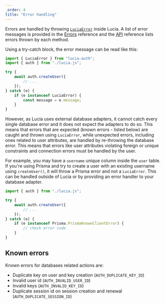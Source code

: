 ```yaml
---
_order: 4
title: "Error handling"
---
```


Errors are handled by throwing [`LuciaError`](/reference/types/lucia-types#luciaerror) inside Lucia. A list of error messages is provided in the [Errors](/reference/types/errors) reference and the [API](/reference/api/server-api) reference lists errors thrown by each method.

Using a try-catch block, the error message can be read like this:

```ts
import { LuciaError } from "lucia-auth";
import { auth } from "./lucia.js";

try {
	await auth.createUser({
		// ...
	});
} catch (e) {
	if (e instanceof LuciaError) {
		const message = e.message;
	}
}
```

However, as Lucia uses external database adapters, it cannot catch every single database error and it does not expect the adapters to do so. This means that errors that are expected (known errors - listed below) are caught and thrown using `LuciaError`, while unexpected errors, including ones related to user attributes, are handled by re-throwing the database error. This means that errors like user attributes violating foreign or unique constraints and connection errors must be handled by the user.

For example, you may have a `username` unique column inside the `user` table. If you're using Prisma and try to create a user with an existing username using `createUser()`, it will throw a Prisma error and not a `LuciaError`. This can be handled outside of Lucia or by providing an error handler to your database adapter.

```ts
import { auth } from "./lucia.js";

try {
	await auth.createUser({
		// ...
	});
} catch (e) {
	if (e instanceof Prisma.PrismaKnownClientError) {
		// check error code
	}
}
```

## Known errors

Known errors for databases related actions are:

- Duplicate key on user and key creation (`AUTH_DUPLICATE_KEY_ID`)
- Invalid user id (`AUTH_INVALID_USER_ID`)
- Invalid keys (`AUTH_INVALID_KEY_ID`)
- Duplicate session id on session creation and renewal (`AUTH_DUPLICATE_SESSION_ID`)
